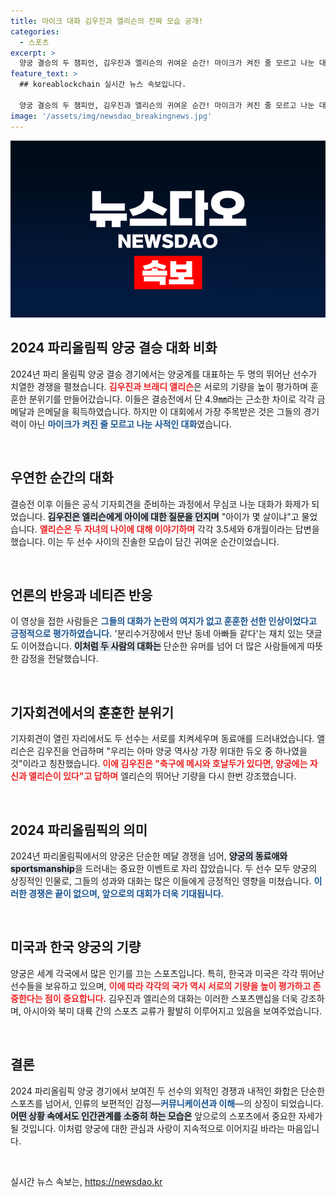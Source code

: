 ```yaml
---
title: 마이크 대화 김우진과 엘리슨의 진짜 모습 공개!
categories:
  - 스포츠
excerpt: >
  양궁 결승의 두 챔피언, 김우진과 엘리슨의 귀여운 순간! 마이크가 켜진 줄 모르고 나눈 대화가 공개되며 팬들의 웃음을 자아냈다. 아이가 몇 살이냐는 질문 뒤, 귀엽고 따뜻한 분위기를 엿볼 수 있다. 기자회견에서의 훈훈한 케미도 놓치지 마세요!
feature_text: >
  ## koreablockchain 실시간 뉴스 속보입니다.

  양궁 결승의 두 챔피언, 김우진과 엘리슨의 귀여운 순간! 마이크가 켜진 줄 모르고 나눈 대화가 공개되며 팬들의 웃음을 자아냈다. 아이가 몇 살이냐는 질문 뒤, 귀엽고 따뜻한 분위기를 엿볼 수 있다. 기자회견에서의 훈훈한 케미도 놓치지 마세요!
image: '/assets/img/newsdao_breakingnews.jpg'
---
```


<p><img src="/assets/img/newsdao_breakingnews.jpg" alt="koreablockchain 속보" /></p>

<h2 data-ke-size="size26">2024 파리올림픽 양궁 결승 대화 비화</h2>

<p data-ke-size="size16"></p>

<p>2024년 파리 올림픽 양궁 결승 경기에서는 양궁계를 대표하는 두 명의 뛰어난 선수가 치열한 경쟁을 펼쳤습니다. <b><span style="color: #ee2323;">김우진과 브래디 앨리슨</span></b>은 서로의 기량을 높이 평가하며 훈훈한 분위기를 만들어갔습니다. 이들은 결승전에서 단 4.9㎜라는 근소한 차이로 각각 금메달과 은메달을 획득하였습니다. 하지만 이 대회에서 가장 주목받은 것은 그들의 경기력이 아닌 <b><span style="color: #1a5490;">마이크가 켜진 줄 모르고 나눈 사적인 대화</span></b>였습니다.</p>

<p data-ke-size="size16">&nbsp;</p>

<h2 data-ke-size="size26">우연한 순간의 대화</h2>

<p data-ke-size="size16"></p>

<p>결승전 이후 이들은 공식 기자회견을 준비하는 과정에서 무심코 나눈 대화가 화제가 되었습니다. <b><span style="background-color: #21538527;">김우진은 엘리슨에게 아이에 대한 질문을 던지며</span></b> "아이가 몇 살이냐"고 물었습니다. <b><span style="color: #ee2323;">엘리슨은 두 자녀의 나이에 대해 이야기하며</span></b> 각각 3.5세와 6개월이라는 답변을 했습니다. 이는 두 선수 사이의 진솔한 모습이 담긴 귀여운 순간이었습니다.</p>

<p data-ke-size="size16">&nbsp;</p>

<h2 data-ke-size="size26">언론의 반응과 네티즌 반응</h2>

<p data-ke-size="size16"></p>

<p>이 영상을 접한 사람들은 <b><span style="color: #1a5490;">그들의 대화가 논란의 여지가 없고 훈훈한 선한 인상이었다고 긍정적으로 평가하였습니다.</span></b> '분리수거장에서 만난 동네 아빠들 같다'는 재치 있는 댓글도 이어졌습니다. <b><span style="background-color: #21538527;">이처럼 두 사람의 대화는</span></b> 단순한 유머를 넘어 더 많은 사람들에게 따뜻한 감정을 전달했습니다.</p>

<p data-ke-size="size16">&nbsp;</p>

<h2 data-ke-size="size26">기자회견에서의 훈훈한 분위기</h2>

<p data-ke-size="size16"></p>

<p>기자회견이 열린 자리에서도 두 선수는 서로를 치켜세우며 동료애를 드러내었습니다. 앨리슨은 김우진을 언급하며 "우리는 아마 양궁 역사상 가장 위대한 듀오 중 하나였을 것"이라고 칭찬했습니다. <b><span style="color: #ee2323;">이에 김우진은 "축구에 메시와 호날두가 있다면, 양궁에는 자신과 앨리슨이 있다"고 답하며</span></b> 엘리슨의 뛰어난 기량을 다시 한번 강조했습니다.</p>

<p data-ke-size="size16">&nbsp;</p>

<h2 data-ke-size="size26">2024 파리올림픽의 의미</h2>

<p data-ke-size="size16"></p>

<p>2024년 파리올림픽에서의 양궁은 단순한 메달 경쟁을 넘어, <b><span style="background-color: #21538527;">양궁의 동료애와 sportsmanship</span></b>을 드러내는 중요한 이벤트로 자리 잡았습니다. 두 선수 모두 양궁의 상징적인 인물로, 그들의 성과와 대화는 많은 이들에게 긍정적인 영향을 미쳤습니다. <b><span style="color: #1a5490;">이러한 경쟁은 끝이 없으며, 앞으로의 대회가 더욱 기대됩니다.</span></b></p>

<p data-ke-size="size16">&nbsp;</p>

<h2 data-ke-size="size26">미국과 한국 양궁의 기량</h2>

<p data-ke-size="size16"></p>

<p>양궁은 세계 각국에서 많은 인기를 끄는 스포츠입니다. 특히, 한국과 미국은 각각 뛰어난 선수들을 보유하고 있으며, <b><span style="color: #ee2323;">이에 따라 각각의 국가 역시 서로의 기량을 높이 평가하고 존중한다는 점이 중요합니다.</span></b> 김우진과 엘리슨의 대화는 이러한 스포츠맨십을 더욱 강조하며, 아시아와 북미 대륙 간의 스포츠 교류가 활발히 이루어지고 있음을 보여주었습니다.</p>

<p data-ke-size="size16">&nbsp;</p>

<h2 data-ke-size="size26">결론</h2>

<p data-ke-size="size16"></p>

<p>2024 파리올림픽 양궁 경기에서 보여진 두 선수의 외적인 경쟁과 내적인 화합은 단순한 스포츠를 넘어서, 인류의 보편적인 감정—<b><span style="color: #1a5490;">커뮤니케이션과 이해</span></b>—의 상징이 되었습니다. <b><span style="background-color: #21538527;">어떤 상황 속에서도 인간관계를 소중히 하는 모습은</span></b> 앞으로의 스포츠에서 중요한 자세가 될 것입니다. 이처럼 양궁에 대한 관심과 사랑이 지속적으로 이어지길 바라는 마음입니다.</p>

<p data-ke-size="size16">&nbsp;</p>
실시간 뉴스 속보는, <a href="https://newsdao.kr" rel="dofollow">https://newsdao.kr</a>


